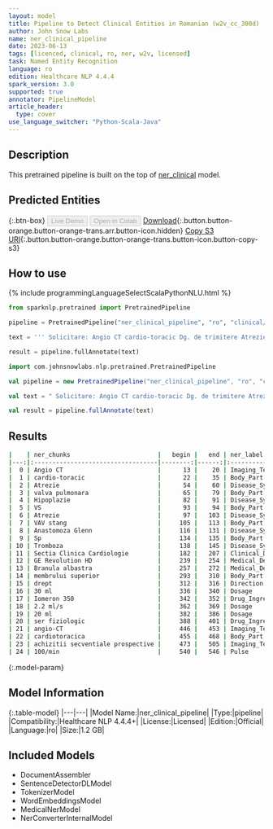 ```yaml
---
layout: model
title: Pipeline to Detect Clinical Entities in Romanian (w2v_cc_300d)
author: John Snow Labs
name: ner_clinical_pipeline
date: 2023-06-13
tags: [licenced, clinical, ro, ner, w2v, licensed]
task: Named Entity Recognition
language: ro
edition: Healthcare NLP 4.4.4
spark_version: 3.0
supported: true
annotator: PipelineModel
article_header:
  type: cover
use_language_switcher: "Python-Scala-Java"
---
```


## Description

This pretrained pipeline is built on the top of [ner_clinical](https://nlp.johnsnowlabs.com/2022/07/01/ner_clinical_ro_3_0.html) model.

## Predicted Entities



{:.btn-box}
<button class="button button-orange" disabled>Live Demo</button>
<button class="button button-orange" disabled>Open in Colab</button>
[Download](https://s3.amazonaws.com/auxdata.johnsnowlabs.com/clinical/models/ner_clinical_pipeline_ro_4.4.4_3.0_1686654635552.zip){:.button.button-orange.button-orange-trans.arr.button-icon.hidden}
[Copy S3 URI](s3://auxdata.johnsnowlabs.com/clinical/models/ner_clinical_pipeline_ro_4.4.4_3.0_1686654635552.zip){:.button.button-orange.button-orange-trans.button-icon.button-copy-s3}

## How to use

<div class="tabs-box" markdown="1">
{% include programmingLanguageSelectScalaPythonNLU.html %}

```python
from sparknlp.pretrained import PretrainedPipeline

pipeline = PretrainedPipeline("ner_clinical_pipeline", "ro", "clinical/models")

text = ''' Solicitare: Angio CT cardio-toracic Dg. de trimitere Atrezie de valva pulmonara. Hipoplazie VS. Atrezie VAV stang. Anastomoza Glenn. Sp. Tromboza la nivelul anastomozei. Trimis de: Sectia Clinica Cardiologie (dr. Sue T.) Procedura Aparat GE Revolution HD. Branula albastra montata la nivelul membrului superior drept. Se administreaza 30 ml Iomeron 350 cu flux 2.2 ml/s, urmate de 20 ml ser fiziologic cu acelasi flux. Se efectueaza o examinare angio-CT cardiotoracica cu achizitii secventiale prospective la o frecventa cardiaca medie de 100/min.'''

result = pipeline.fullAnnotate(text)
```
```scala
import com.johnsnowlabs.nlp.pretrained.PretrainedPipeline

val pipeline = new PretrainedPipeline("ner_clinical_pipeline", "ro", "clinical/models")

val text = " Solicitare: Angio CT cardio-toracic Dg. de trimitere Atrezie de valva pulmonara. Hipoplazie VS. Atrezie VAV stang. Anastomoza Glenn. Sp. Tromboza la nivelul anastomozei. Trimis de: Sectia Clinica Cardiologie (dr. Sue T.) Procedura Aparat GE Revolution HD. Branula albastra montata la nivelul membrului superior drept. Se administreaza 30 ml Iomeron 350 cu flux 2.2 ml/s, urmate de 20 ml ser fiziologic cu acelasi flux. Se efectueaza o examinare angio-CT cardiotoracica cu achizitii secventiale prospective la o frecventa cardiaca medie de 100/min."

val result = pipeline.fullAnnotate(text)
```
</div>



## Results

```bash
|    | ner_chunks                        |   begin |   end | ner_label                 |   confidence |
|---:|:----------------------------------|--------:|------:|:--------------------------|-------------:|
|  0 | Angio CT                          |      13 |    20 | Imaging_Test              |     0.92675  |
|  1 | cardio-toracic                    |      22 |    35 | Body_Part                 |     0.9854   |
|  2 | Atrezie                           |      54 |    60 | Disease_Syndrome_Disorder |     0.9985   |
|  3 | valva pulmonara                   |      65 |    79 | Body_Part                 |     0.9271   |
|  4 | Hipoplazie                        |      82 |    91 | Disease_Syndrome_Disorder |     0.9926   |
|  5 | VS                                |      93 |    94 | Body_Part                 |     0.9984   |
|  6 | Atrezie                           |      97 |   103 | Disease_Syndrome_Disorder |     0.9607   |
|  7 | VAV stang                         |     105 |   113 | Body_Part                 |     0.94825  |
|  8 | Anastomoza Glenn                  |     116 |   131 | Disease_Syndrome_Disorder |     0.9787   |
|  9 | Sp                                |     134 |   135 | Body_Part                 |     0.8138   |
| 10 | Tromboza                          |     138 |   145 | Disease_Syndrome_Disorder |     0.9986   |
| 11 | Sectia Clinica Cardiologie        |     182 |   207 | Clinical_Dept             |     0.8721   |
| 12 | GE Revolution HD                  |     239 |   254 | Medical_Device            |     0.999133 |
| 13 | Branula albastra                  |     257 |   272 | Medical_Device            |     0.98465  |
| 14 | membrului superior                |     293 |   310 | Body_Part                 |     0.9793   |
| 15 | drept                             |     312 |   316 | Direction                 |     0.7679   |
| 16 | 30 ml                             |     336 |   340 | Dosage                    |     0.99775  |
| 17 | Iomeron 350                       |     342 |   352 | Drug_Ingredient           |     0.9878   |
| 18 | 2.2 ml/s                          |     362 |   369 | Dosage                    |     0.9599   |
| 19 | 20 ml                             |     382 |   386 | Dosage                    |     0.99515  |
| 20 | ser fiziologic                    |     388 |   401 | Drug_Ingredient           |     0.9802   |
| 21 | angio-CT                          |     446 |   453 | Imaging_Test              |     0.9843   |
| 22 | cardiotoracica                    |     455 |   468 | Body_Part                 |     0.9995   |
| 23 | achizitii secventiale prospective |     473 |   505 | Imaging_Technique         |     0.8514   |
| 24 | 100/min                           |     540 |   546 | Pulse                     |     0.8501   |
```

{:.model-param}
## Model Information

{:.table-model}
|---|---|
|Model Name:|ner_clinical_pipeline|
|Type:|pipeline|
|Compatibility:|Healthcare NLP 4.4.4+|
|License:|Licensed|
|Edition:|Official|
|Language:|ro|
|Size:|1.2 GB|

## Included Models

- DocumentAssembler
- SentenceDetectorDLModel
- TokenizerModel
- WordEmbeddingsModel
- MedicalNerModel
- NerConverterInternalModel